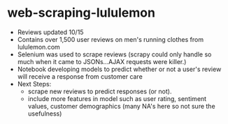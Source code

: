 # web-scraping-lululemon

- Reviews updated 10/15
- Contains over 1,500 user reviews on men's running clothes from lululemon.com
- Selenium was used to scrape reviews (scrapy could only handle so much when it came to JSONs...AJAX requests were killer.)
- Notebook developing models to predict whether or not a user's review will receive a response from customer care
- Next Steps: 
  - scrape new reviews to predict responses (or not).
  - include more features in model such as user rating, sentiment values, customer demographics (many NA's here so not sure the usefulness)
